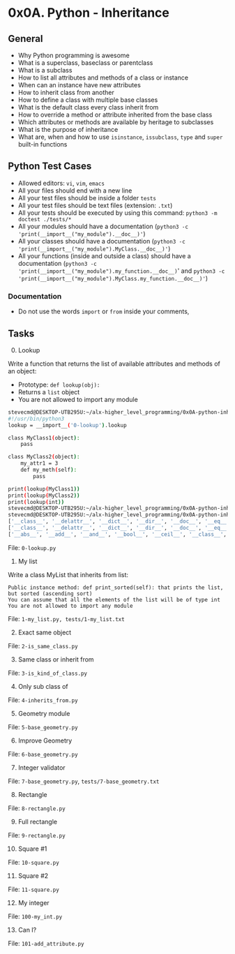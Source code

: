 # 0x0A. Python - Inheritance 
## General

- Why Python programming is awesome
- What is a superclass, baseclass or parentclass
- What is a subclass
- How to list all attributes and methods of a class or instance
- When can an instance have new attributes
- How to inherit class from another
- How to define a class with multiple base classes
- What is the default class every class inherit from
- How to override a method or attribute inherited from the base class
- Which attributes or methods are available by heritage to subclasses
- What is the purpose of inheritance
- What are, when and how to use `isinstance`, `issubclass`, `type` and `super` built-in functions

## Python Test Cases

- Allowed editors: `vi`, `vim`, `emacs`
- All your files should end with a new line
- All your test files should be inside a folder `tests`
- All your test files should be text files (extension: `.txt`)
- All your tests should be executed by using this command: `python3 -m doctest ./tests/*`
- All your modules should have a documentation (`python3 -c 'print(__import__("my_module").__doc__)'`)
- All your classes should have a documentation (`python3 -c 'print(__import__("my_module").MyClass.__doc__)'`)
- All your functions (inside and outside a class) should have a documentation (`python3 -c 'print(__import__("my_module").my_function.__doc__)`' and `python3 -c 'print(__import__("my_module").MyClass.my_function.__doc__)'`)

### Documentation

- Do not use the words `import` or `from` inside your comments,

## Tasks
0. Lookup

Write a function that returns the list of available attributes and methods of an object:

 - Prototype: `def lookup(obj):`
 - Returns a `list` object
 - You are not allowed to import any module


```sh
stevecmd@DESKTOP-UTB295U:~/alx-higher_level_programming/0x0A-python-inheritance$ cat 0-main.py 
#!/usr/bin/python3
lookup = __import__('0-lookup').lookup

class MyClass1(object):
    pass

class MyClass2(object):
    my_attr1 = 3
    def my_meth(self):
        pass

print(lookup(MyClass1))
print(lookup(MyClass2))
print(lookup(int))
stevecmd@DESKTOP-UTB295U:~/alx-higher_level_programming/0x0A-python-inheritance$ chmod u+x 0-main.py 
stevecmd@DESKTOP-UTB295U:~/alx-higher_level_programming/0x0A-python-inheritance$ ./0-main.py
['__class__', '__delattr__', '__dict__', '__dir__', '__doc__', '__eq__', '__format__', '__ge__', '__getattribute__', '__gt__', '__hash__', '__init__', '__init_subclass__', '__le__', '__lt__', '__module__', '__ne__', '__new__', '__reduce__', '__reduce_ex__', '__repr__', '__setattr__', '__sizeof__', '__str__', '__subclasshook__', '__weakref__']
['__class__', '__delattr__', '__dict__', '__dir__', '__doc__', '__eq__', '__format__', '__ge__', '__getattribute__', '__gt__', '__hash__', '__init__', '__init_subclass__', '__le__', '__lt__', '__module__', '__ne__', '__new__', '__reduce__', '__reduce_ex__', '__repr__', '__setattr__', '__sizeof__', '__str__', '__subclasshook__', '__weakref__', 'my_attr1', 'my_meth']
['__abs__', '__add__', '__and__', '__bool__', '__ceil__', '__class__', '__delattr__', '__dir__', '__divmod__', '__doc__', '__eq__', '__float__', '__floor__', '__floordiv__', '__format__', '__ge__', '__getattribute__', '__getnewargs__', '__gt__', '__hash__', '__index__', '__init__', '__init_subclass__', '__int__', '__invert__', '__le__', '__lshift__', '__lt__', '__mod__', '__mul__', '__ne__', '__neg__', '__new__', '__or__', '__pos__', '__pow__', '__radd__', '__rand__', '__rdivmod__', '__reduce__', '__reduce_ex__', '__repr__', '__rfloordiv__', '__rlshift__', '__rmod__', '__rmul__', '__ror__', '__round__', '__rpow__', '__rrshift__', '__rshift__', '__rsub__', '__rtruediv__', '__rxor__', '__setattr__', '__sizeof__', '__str__', '__sub__', '__subclasshook__', '__truediv__', '__trunc__', '__xor__', 'as_integer_ratio', 'bit_count', 'bit_length', 'conjugate', 'denominator', 'from_bytes', 'imag', 'numerator', 'real', 'to_bytes']

```


File: `0-lookup.py`

1. My list 

Write a class MyList that inherits from list:

    Public instance method: def print_sorted(self): that prints the list, but sorted (ascending sort)
    You can assume that all the elements of the list will be of type int
    You are not allowed to import any module







File: `1-my_list.py, tests/1-my_list.txt`

2. Exact same object 













File: `2-is_same_class.py`

3. Same class or inherit from 








File: `3-is_kind_of_class.py`

4. Only sub class of 










File: `4-inherits_from.py`

5. Geometry module









File: `5-base_geometry.py`

6. Improve Geometry 











File: `6-base_geometry.py`

7. Integer validator 
















File: `7-base_geometry.py`, `tests/7-base_geometry.txt`

8. Rectangle 











File: `8-rectangle.py`


9. Full rectangle 


















File: `9-rectangle.py`

10. Square #1 












File: `10-square.py`

11. Square #2 


















File: `11-square.py`

12. My integer 













File: `100-my_int.py`

13. Can I? 











File: `101-add_attribute.py`